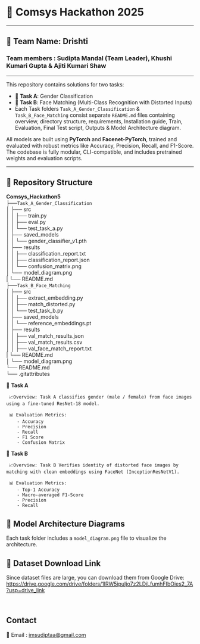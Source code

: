 # 🚀 Comsys Hackathon 2025 
----------------------------
## 🌟 Team Name: Drishti
### Team members : Sudipta Mandal (Team Leader), Khushi Kumari Gupta & Ajiti Kumari Shaw
-----------------------------------------------------------------------------------------

This repository contains solutions for two tasks:

- 🎯 **Task A**: Gender Classification 
- 🎯 **Task B**: Face Matching (Multi-Class Recognition with Distorted Inputs)
- Each Task folders `Task_A_Gender_Classification` & `Task_B_Face_Matching` consist separate `README.md` files containing overview, directory structure, requirements, Installation guide, Train, Evaluation, Final Test script, Outputs & Model Architecture diagram.

All models are built using **PyTorch** and **Facenet-PyTorch**, trained and evaluated with robust metrics like Accuracy, Precision, Recall, and F1-Score. The codebase is fully modular, CLI-compatible, and includes pretrained weights and evaluation scripts.

---

## 📁 Repository Structure
**Comsys_Hackathon5**\
├──```Task_A_Gender_Classification```\
│ ├── src\
│ │ ├── train.py\
│ │ ├── eval.py\
│ │ └── test_task_a.py\
│ ├── saved_models\
│ │ └── gender_classifier_v1.pth\
│ ├── results\
│ │ ├── classification_report.txt\
│ │ ├── classification_report.json\
│ │ └── confusion_matrix.png\
│ └── model_diagram.png\
| └── README.md\
├──```Task_B_Face_Matching```\
│ ├── src\
│ │ ├── extract_embedding.py\
│ │ ├── match_distorted.py\
│ │ └── test_task_b.py\
│ ├── saved_models\
│ │ └── reference_embeddings.pt\
│ ├── results\
│ │ ├── val_match_results.json\
│ │ ├── val_match_results.csv\
│ │ ├── val_face_match_report.txt\
| └── README.md\
│ └── model_diagram.png\
└── README.md\
└── .gitattributes


 📌 **Task A** 
 
     📈Overview: Task A classifies gender (male / female) from face images using a fine-tuned ResNet-18 model.
     
     📊 Evaluation Metrics:
        - Accuracy
        - Precision
        - Recall
        - F1 Score
        - Confusion Matrix
     
📌 **Task B** 

     📈Overview: Task B Verifies identity of distorted face images by matching with clean embeddings using FaceNet (InceptionResNetV1).
     
     📊 Evaluation Metrics: 
        - Top-1 Accuracy
        - Macro-averaged F1-Score
        - Precision
        - Recall

  ## 🧠 Model Architecture Diagrams
  Each task folder includes a `model_diagram.png` file to visualize the architecture.
     
  ## 📎 Dataset Download Link
  Since dataset files are large, you can download them from Google Drive:
  https://drive.google.com/drive/folders/1lRW5ipuIjo7z2LDiLfumhFIbOies2_7A?usp=drive_link

  <br>

  Contact
  --------
  📧 Email : imsudiptaa@gmail.com

